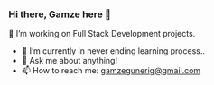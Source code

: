 ### Hi there, Gamze here 👋

🚀  I’m working on Full Stack Development projects.
- 🌱  I’m currently in never ending learning process.. 
- 💬  Ask me about anything!
- 📫  How to reach me: gamzegunerig@gmail.com

<!--
**pinacotheque/pinacotheque** is a ✨ _special_ ✨ repository because its `README.md` (this file) appears on your GitHub profile.

Here are some ideas to get you started:

- 🔭 I’m currently working on ...
- 🌱 I’m currently learning ...
- 👯 I’m looking to collaborate on ...
- 🤔 I’m looking for help with ...
- 💬 Ask me about ...
- 📫 How to reach me: ...
- 😄 Pronouns: ...
- ⚡ Fun fact: ...
-->
